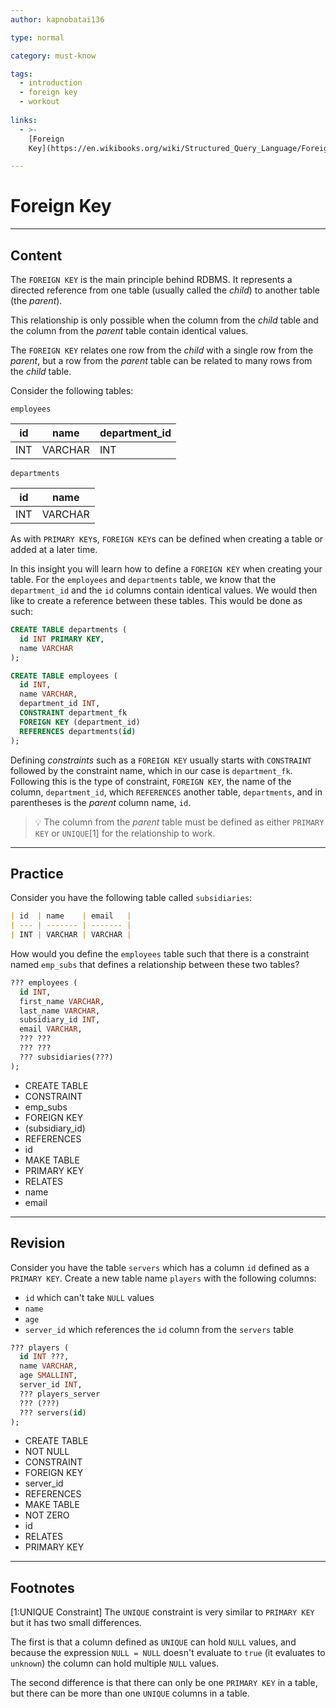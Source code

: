 ```yaml
---
author: kapnobatai136

type: normal

category: must-know

tags:
  - introduction
  - foreign key
  - workout
 
links:
  - >-
    [Foreign
    Key](https://en.wikibooks.org/wiki/Structured_Query_Language/Foreign_Key){website}

---
```


# Foreign Key


---

## Content

The `FOREIGN KEY` is the main principle behind RDBMS. It represents a directed reference from one table (usually called the *child*) to another table (the *parent*). 

This relationship is only possible when the column from the *child* table and the column from the *parent* table contain identical values. 

The `FOREIGN KEY` relates one row from the *child* with a single row from the *parent*, but a row from the *parent* table can be related to many rows from the *child* table.

Consider the following tables:

`employees`

| id  | name    | department_id |
| --- | ------- | ------------- |
| INT | VARCHAR | INT           |

`departments`

| id  | name    |
| --- | ------- |
| INT | VARCHAR |

As with `PRIMARY KEY`s, `FOREIGN KEY`s can be defined when creating a table or added at a later time. 

In this insight you will learn how to define a `FOREIGN KEY` when creating your table. For the `employees` and `departments` table, we know that the `department_id` and the `id` columns contain identical values. We would then like to create a reference between these tables. This would be done as such:

```sql
CREATE TABLE departments (
  id INT PRIMARY KEY,
  name VARCHAR
);
```

```sql
CREATE TABLE employees (
  id INT,
  name VARCHAR,
  department_id INT,
  CONSTRAINT department_fk 
  FOREIGN KEY (department_id) 
  REFERENCES departments(id)
);
```

Defining *constraints* such as a `FOREIGN KEY` usually starts with `CONSTRAINT` followed by the constraint name, which in our case is `department_fk`. Following this is the type of constraint, `FOREIGN KEY`, the name of the column, `department_id`, which `REFERENCES` another table, `departments`, and in parentheses is the *parent* column name, `id`.

> 💡 The column from the *parent* table must be defined as either `PRIMARY KEY` or `UNIQUE`[1] for the relationship to work.

---

## Practice

Consider you have the following table called `subsidiaries`:

```md
| id  | name    | email   |
| --- | ------- | ------- |
| INT | VARCHAR | VARCHAR |
```

How would you define the `employees` table such that there is a constraint named `emp_subs` that defines a relationship between these two tables?

```sql
??? employees (
  id INT,
  first_name VARCHAR,
  last_name VARCHAR,
  subsidiary_id INT,
  email VARCHAR,
  ??? ??? 
  ??? ??? 
  ??? subsidiaries(???)
);
```

- CREATE TABLE
- CONSTRAINT
- emp_subs
- FOREIGN KEY
- (subsidiary_id)
- REFERENCES
- id
- MAKE TABLE
- PRIMARY KEY
- RELATES
- name
- email


---

## Revision

Consider you have the table `servers` which has a column `id` defined as a `PRIMARY KEY`. Create a new table name `players` with the following columns:

- `id` which can't take `NULL` values
- `name`
- `age`
- `server_id` which references the `id` column from the `servers` table

```sql
??? players (
  id INT ???,
  name VARCHAR,
  age SMALLINT,
  server_id INT,
  ??? players_server 
  ??? (???) 
  ??? servers(id)
);
```

- CREATE TABLE
- NOT NULL
- CONSTRAINT
- FOREIGN KEY
- server_id
- REFERENCES
- MAKE TABLE
- NOT ZERO
- id
- RELATES
- PRIMARY KEY


---

## Footnotes

[1:UNIQUE Constraint]
The `UNIQUE` constraint is very similar to `PRIMARY KEY` but it has two small differences. 

The first is that a column defined as `UNIQUE` can hold `NULL` values, and because the expression `NULL = NULL` doesn't evaluate to `true` (it evaluates to `unknown`) the column can hold multiple `NULL` values. 

The second difference is that there can only be one `PRIMARY KEY` in a table, but there can be more than one `UNIQUE` columns in a table.
